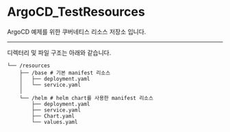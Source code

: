 # ArgoCD_TestResources
ArgoCD 예제를 위한 쿠버네티스 리소스 저장소 입니다.

***
디렉터리 및 파일 구조는 아래와 같습니다. <br>


```
└── /resources
    ├── /base # 기본 manifest 리소스 
    │   ├── deployment.yaml
    │   └── service.yaml
    │
    └── /helm # helm chart를 사용한 manifest 리소스
        ├── deployment.yaml
        ├── service.yaml
        ├── Chart.yaml
        └── values.yaml

```

<!--
```
├── /resources
    ├── /base
    │   ├── deployment.yaml
    │   ├── service.yaml
    │   └── kustomization.yaml
    └── /overlays
        ├── deployment-patch.yaml
        ├── service-patch.yaml
        └── kustomization.yaml
```


<br>
구조에 대한 설명은 아래와 같습니다. <br>

- /base : 쿠버네티스의 원본 manifest 리소스를 저장하는 공간입니다.
  - service.yaml : Pod의 내부 및 외부 네트워크를 설정하기 위한 리소스 입니다.
  - deployment.yaml : Pod를 클러스터에 배포하기 위한 리소스 입니다.
  - kustomization.yaml : kustomize가 관리해야할 원본 리소스가 어떻게 구성되는지 등록하는 리소스 입니다.
- /overlays : kustomize를 사용하여 원본 manifest 리소스의 일부 값을 변경하기 위한 patch 리소스를 저장하는 공간입니다.
  - service-patch.yaml : service.yaml의 일부 내용을 변경하기 위한 리소스 입니다.
  - deployment-patch.yaml : deployment.yaml의 일부 내용을 변경하기 위한 리소스 입니다.
  - kustomization.yaml : service.yaml 혹은 deployment.yaml의 어느 부분을 수정할 것인지에 대한 내용을 기록하는 리소스 입니다.

-->